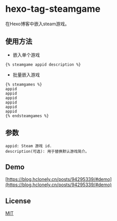 # hexo-tag-steamgame

在Hexo博客中嵌入steam游戏。

## 使用方法

* 嵌入单个游戏

```
{% steamgame appid description %}
```

* 批量嵌入游戏

```
{% steamgames %}
appid
appid
appid
appid
appid
appid
{% endsteamgames %}
```

## 参数

```
appid: Steam 游戏 id.
description(可选): 用于替换默认游戏简介。
```

## Demo

[https://blog.hclonely.cn/posts/94295339/#demo](https://blog.hclonely.cn/posts/94295339/#demo)

## License

[MIT](https://github.com/HCLonely/hexo-tag-steamgame/blob/master/LICENSE)